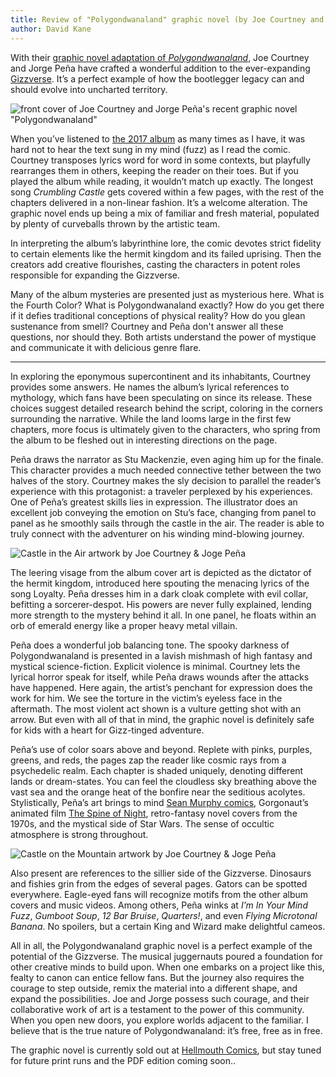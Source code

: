 ```yaml
---
title: Review of "Polygondwanaland" graphic novel (by Joe Courtney and Jorge Peña)
author: David Kane
---
```


With their [graphic novel adaptation of _Polygondwanaland_](https://hellmouthcomics.bigcartel.com/product/preorder-polygondwanaland-comic), Joe Courtney and Jorge Peña have crafted a wonderful addition to the ever-expanding [Gizzverse](/blog/2023/01/02/compendium-vol-00.html). It’s a perfect example of how the bootlegger legacy can and should evolve into uncharted territory.

![front cover of Joe Courtney and Jorge Peña's recent graphic novel "Polygondwanaland"](https://i.imgur.com/zRvqwJrl.jpg)

When you’ve listened to [the 2017 album](/releases/polygondwanaland) as many times as I have, it was hard not to hear the text sung in my mind (fuzz) as I read the comic. Courtney transposes lyrics word for word in some contexts, but playfully rearranges them in others, keeping the reader on their toes. But if you played the album while reading, it wouldn’t match up exactly. The longest song _Crumbling Castle_ gets covered within a few pages, with the rest of the chapters delivered in a non-linear fashion. It’s a welcome alteration. The graphic novel ends up being a mix of familiar and fresh material, populated by plenty of curveballs thrown by the artistic team.

In interpreting the album’s labyrinthine lore, the comic devotes strict fidelity to certain elements like the hermit kingdom and its failed uprising. Then the creators add creative flourishes, casting the characters in potent roles responsible for expanding the Gizzverse.

Many of the album mysteries are presented just as mysterious here. What is the Fourth Color? What is Polygondwanaland exactly? How do you get there if it defies traditional conceptions of physical reality? How do you glean sustenance from smell? Courtney and Peña don't answer all these questions, nor should they. Both artists understand the power of mystique and communicate it with delicious genre flare.

-------

In exploring the eponymous supercontinent and its inhabitants, Courtney provides some answers. He names the album’s lyrical references to mythology, which fans have been speculating on since its release. These choices suggest detailed research behind the script, coloring in the corners surrounding the narrative. While the land looms large in the first few chapters, more focus is ultimately given to the characters, who spring from the album to be fleshed out in interesting directions on the page.

Peña draws the narrator as Stu Mackenzie, even aging him up for the finale. This character provides a much needed connective tether between the two halves of the story. Courtney makes the sly decision to parallel the reader’s experience with this protagonist: a traveler perplexed by his experiences. One of Peña’s greatest skills lies in expression. The illustrator does an excellent job conveying the emotion on Stu’s face, changing from panel to panel as he smoothly sails through the castle in the air. The reader is able to truly connect with the adventurer on his winding mind-blowing journey.

![Castle in the Air artwork by Joe Courtney & Joge Peña](https://i.imgur.com/4Kndj9S.jpg)

The leering visage from the album cover art is depicted as the dictator of the hermit kingdom, introduced here spouting the menacing lyrics of the song Loyalty. Peña dresses him in a dark cloak complete with evil collar, befitting a sorcerer-despot. His powers are never fully explained, lending more strength to the mystery behind it all. In one panel, he floats within an orb of emerald energy like a proper heavy metal villain.

Peña does a wonderful job balancing tone. The spooky darkness of Polygondwanaland is presented in a lavish mishmash of high fantasy and mystical science-fiction. Explicit violence is minimal. Courtney lets the lyrical horror speak for itself, while Peña draws wounds after the attacks have happened. Here again, the artist’s penchant for expression does the work for him. We see the torture in the victim’s eyeless face in the aftermath. The most violent act shown is a vulture getting shot with an arrow. But even with all of that in mind, the graphic novel is definitely safe for kids with a heart for Gizz-tinged adventure.

Peña’s use of color soars above and beyond. Replete with pinks, purples, greens, and reds, the pages zap the reader like cosmic rays from a psychedelic realm. Each chapter is shaded uniquely, denoting different lands or dream-states. You can feel the cloudless sky breathing above the vast sea and the orange heat of the bonfire near the seditious acolytes. Stylistically, Peña’s art brings to mind [Sean Murphy comics](http://seangordonmurphy.com/), Gorgonaut’s animated film [The Spine of Night](https://www.youtube.com/watch?v=HS5wCkg_aI4), retro-fantasy novel covers from the 1970s, and the mystical side of Star Wars. The sense of occultic atmosphere is strong throughout.

![Castle on the Mountain artwork by Joe Courtney & Joge Peña](https://i.imgur.com/ezJNDOG.jpg)

Also present are references to the sillier side of the Gizzverse. Dinosaurs and fishies grin from the edges of several pages. Gators can be spotted everywhere. Eagle-eyed fans will recognize motifs from the other album covers and music videos. Among others, Peña winks at _I’m In Your Mind Fuzz_, _Gumboot Soup_, _12 Bar Bruise_, _Quarters!_, and even _Flying Microtonal Banana_. No spoilers, but a certain King and Wizard make delightful cameos.

All in all, the Polygondwanaland graphic novel is a perfect example of the potential of the Gizzverse. The musical juggernauts poured a foundation for other creative minds to build upon. When one embarks on a project like this, fealty to canon can entice fellow fans. But the journey also requires the courage to step outside, remix the material into a different shape, and expand the possibilities. Joe and Jorge possess such courage, and their collaborative work of art is a testament to the power of this community. When you open new doors, you explore worlds adjacent to the familiar. I believe that is the true nature of Polygondwanaland: it’s free, free as in free.

<aside>
The graphic novel is currently sold out at <a href="https://hellmouthcomics.bigcartel.com/" target="_blank">Hellmouth Comics</a>, but stay tuned for future print runs and the PDF edition coming soon..
</aside>
